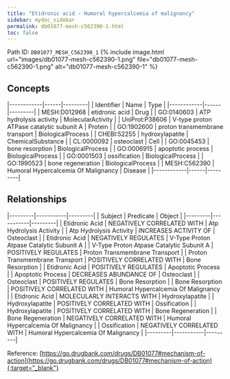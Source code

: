 ```yaml
---
title: "Etidronic acid - Humoral hypercalcemia of malignancy"
sidebar: mydoc_sidebar
permalink: db01077-mesh-c562390-1.html
toc: false 
---
```



Path ID: `DB01077_MESH_C562390_1`
{% include image.html url="images/db01077-mesh-c562390-1.png" file="db01077-mesh-c562390-1.png" alt="db01077-mesh-c562390-1" %}

## Concepts

|------------|------|---------|
| Identifier | Name | Type    |
|------------|------|---------|
| MESH:D012968 | etidronic acid | Drug |
| GO:0140603 | ATP hydrolysis activity | MolecularActivity |
| UniProt:P38606 | V-type proton ATPase catalytic subunit A | Protein |
| GO:1902600 | proton transmembrane transport | BiologicalProcess |
| CHEBI:52255 | hydroxylapatite | ChemicalSubstance |
| CL:0000092 | osteoclast | Cell |
| GO:0045453 | bone resorption | BiologicalProcess |
| GO:0006915 | apoptotic process | BiologicalProcess |
| GO:0001503 | ossification | BiologicalProcess |
| GO:1990523 | bone regeneration | BiologicalProcess |
| MESH:C562390 | Humoral Hypercalcemia Of Malignancy | Disease |
|------------|------|---------|

## Relationships

|---------|-----------|---------|
| Subject | Predicate | Object  |
|---------|-----------|---------|
| Etidronic Acid | NEGATIVELY CORRELATED WITH | Atp Hydrolysis Activity |
| Atp Hydrolysis Activity | INCREASES ACTIVITY OF | Osteoclast |
| Etidronic Acid | NEGATIVELY REGULATES | V-Type Proton Atpase Catalytic Subunit A |
| V-Type Proton Atpase Catalytic Subunit A | POSITIVELY REGULATES | Proton Transmembrane Transport |
| Proton Transmembrane Transport | POSITIVELY CORRELATED WITH | Bone Resorption |
| Etidronic Acid | POSITIVELY REGULATES | Apoptotic Process |
| Apoptotic Process | DECREASES ABUNDANCE OF | Osteoclast |
| Osteoclast | POSITIVELY REGULATES | Bone Resorption |
| Bone Resorption | POSITIVELY CORRELATED WITH | Humoral Hypercalcemia Of Malignancy |
| Etidronic Acid | MOLECULARLY INTERACTS WITH | Hydroxylapatite |
| Hydroxylapatite | POSITIVELY CORRELATED WITH | Ossification |
| Hydroxylapatite | POSITIVELY CORRELATED WITH | Bone Regeneration |
| Bone Regeneration | NEGATIVELY CORRELATED WITH | Humoral Hypercalcemia Of Malignancy |
| Ossification | NEGATIVELY CORRELATED WITH | Humoral Hypercalcemia Of Malignancy |
|---------|-----------|---------|

Reference: [https://go.drugbank.com/drugs/DB01077#mechanism-of-action](https://go.drugbank.com/drugs/DB01077#mechanism-of-action){:target="_blank"}
